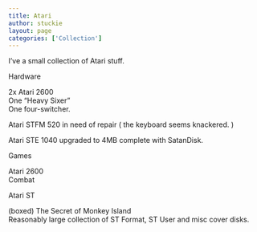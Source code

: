 ```yaml
---
title: Atari
author: stuckie
layout: page
categories: ['Collection']
---
```

I&#8217;ve a small collection of Atari stuff.

Hardware

2x Atari 2600  
One &#8220;Heavy Sixer&#8221;  
One four-switcher.

Atari STFM 520 in need of repair ( the keyboard seems knackered. )

Atari STE 1040 upgraded to 4MB complete with SatanDisk.

Games

Atari 2600  
Combat

Atari ST

(boxed) The Secret of Monkey Island  
Reasonably large collection of ST Format, ST User and misc cover disks.